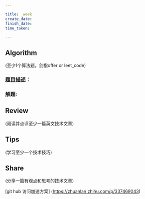 ```yaml
---

title: _week
create_date:
finish_date:
time_taken:

---
```





## AIgorithm
(至少1个算法题，剑指offer or leet_code)


### [题目描述]()：




### 解题:


## Review
(阅读并点评至少一篇英文技术文章)


## Tips
(学习至少一个技术技巧)


## Share
(分享一篇有观点和思考的技术文章)



[git hub 访问加速方案] (https://zhuanlan.zhihu.com/p/337469043)



